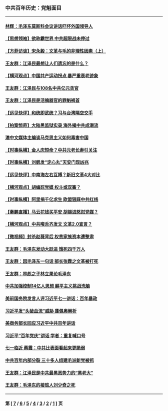 ### 中共百年历史：党魁面目
---
#### [林辉：毛泽东莫斯科会议讲话吓坏外国领导人](../../pages/nf1176107/n13917931.md?06110430) 
#### [【思想领袖】欲称霸世界 中共超限战未停过](../../pages/nf1176107/n13745142.md?06110430) 
#### [【方菲访谈】宋永毅：文革与毛的非理性因素（上）](../../pages/nf1176107/n13469956.md?06110430) 
#### [王友群：江泽民最想让人们遗忘的是什么？](../../pages/nf1176107/n13408949.md?06110430) 
#### [【横河观点】中国共产运动拐点 暴严重衰老迹象](../../pages/nf1176107/n13388333.md?06110430) 
#### [王友群：江泽民与108名中共亿元贪官](../../pages/nf1176107/n13352358.md?06110430) 
#### [王友群：江泽民是活摘器官的罪魁祸首](../../pages/nf1176107/n13336903.md?06110430) 
#### [【远见快评】和统即武统？习与台湾隔空交手](../../pages/nf1176107/n13297739.md?06110430) 
#### [【拍案惊奇】大陆黑监狱实录 海外揭中共成潮流](../../pages/nf1176107/n13288853.md?06110430) 
#### [澳中文媒体主编谈马克思主义如何毒害中国](../../pages/nf1176107/n13257387.md?06110430) 
#### [【时事纵横】金人庆短命？中共元老长寿引关注](../../pages/nf1176107/n13217934.md?06110430) 
#### [【时事纵横】刘鹤发“定心丸”天安门现凶兆](../../pages/nf1176107/n13215416.md?06110430) 
#### [【远见快评】中南海左右互搏？新旧文革4大对比](../../pages/nf1176107/n13214745.md?06110430) 
#### [【横河观点】胡编怼党媒 权斗或双簧？](../../pages/nf1176107/n13210864.md?06110430) 
#### [【时事纵横】阿里捐千亿求生 欧盟狠踩中共红线](../../pages/nf1176107/n13206431.md?06110430) 
#### [【秦鹏直播】马云花钱买平安 胡锡进怒怼党媒？](../../pages/nf1176107/n13206392.md?06110430) 
#### [【横河观点】中共喉舌齐发文 文革2.0宣言？](../../pages/nf1176107/n13201248.md?06110430) 
#### [【微视频】封杀赵薇背后 权贵家族资本遭整肃](../../pages/nf1176107/n13197798.md?06110430) 
#### [王友群：毛泽东发动大跃进 饿死四千万人](../../pages/nf1176107/n13177158.md?06110430) 
#### [王友群：因毛泽东一句话 部长张霖之文革被打死](../../pages/nf1176107/n13161711.md?06110430) 
#### [王友群：林彪之子林立果论毛泽东](../../pages/nf1176107/n13128622.md?06110430) 
#### [中共加强控制14亿人思想 躺平主义挑战洗脑](../../pages/nf1176107/n13094299.md?06110430) 
#### [美前国务院发言人评习近平七一讲话：百年暴政](../../pages/nf1176107/n13066986.md?06110430) 
#### [习近平发“头破血流”威胁 蓬佩奥解析](../../pages/nf1176107/n13063604.md?06110430) 
#### [美商务部长回应习近平中共百年讲话](../../pages/nf1176107/n13062903.md?06110430) 
#### [习近平“百年党庆”讲话 学者：重复喊口号](../../pages/nf1176107/n13061411.md?06110430) 
#### [七一临近 蔡霞：中共比表面看起来更脆弱](../../pages/nf1176107/n13056418.md?06110430) 
#### [中共百年内部分裂 三十多人组建毛派新党被抓](../../pages/nf1176107/n13044023.md?06110430) 
#### [王友群：江泽民是中共最黑恶势力的“黑老大”](../../pages/nf1176107/n13022180.md?06110430) 
#### [王友群：毛泽东的接班人刘少奇之死](../../pages/nf1176107/n12991772.md?06110430) 

---
#### 第 [ [7](./7.md?06110430) / [6](./6.md?06110430) / [5](./5.md?06110430) / [4](./4.md?06110430) / [3](./3.md?06110430) / [2](./2.md?06110430) / [1](./1.md?06110430) ] 页
